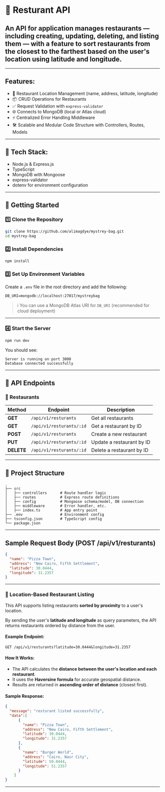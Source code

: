 # 🎒 Resturant API
An API for application manages restaurants — including creating, updating, deleting, and listing them — with a feature to sort restaurants from the closest to the farthest based on the user's location using latitude and longitude.
--

---

##  Features:

* 📍 Restaurant Location Management (name, address, latitude, longitude)
* 📦 CRUD Operations for Restaurants
* ✅ Request Validation with `express-validator`
* 🌐 Connects to MongoDB (local or Atlas cloud)
* ⚡ Centralized Error Handling Middleware
* 🛠 Scalable and Modular Code Structure with Controllers, Routes, Models

---

## 🧰 Tech Stack:

* Node.js & Express.js
* TypeScript
* MongoDB with Mongoose
* express-validator
* dotenv for environment configuration

---

## 🚀 Getting Started

### 1️⃣ Clone the Repository

```bash
git clone https://github.com/alimagdye/mystrey-bag.git
cd mystrey-bag
```

### 2️⃣ Install Dependencies

```bash
npm install
```

### 3️⃣ Set Up Environment Variables

Create a `.env` file in the root directory and add the following:

```env
DB_URI=mongodb://localhost:27017/mystreybag
```

> ℹ️ You can use a MongoDB Atlas URI for `DB_URI` (recommended for cloud deployment)

---

### 4️⃣ Start the Server

```bash
npm run dev
```

You should see:

```
Server is running on port 3000
Database connected successfully
```

---

## 📖 API Endpoints

### 📍 Restaurants

| Method     | Endpoint                 | Description               |
| ---------- | ------------------------ | ------------------------- |
| **GET**    | `/api/v1/resturants`     | Get all restaurants       |
| **GET**    | `/api/v1/resturants/:id` | Get a restaurant by ID    |
| **POST**   | `/api/v1/resturants`     | Create a new restaurant   |
| **PUT**    | `/api/v1/resturants/:id` | Update a restaurant by ID |
| **DELETE** | `/api/v1/resturants/:id` | Delete a restaurant by ID |

---

## 📂 Project Structure

```
.
├── src
│   ├── controllers      # Route handler logic
│   ├── routes           # Express route definitions
│   ├── config           # Mongoose schema/model, DB connection
│   ├── middleware       # Error handler, etc.
│   ├── index.ts         # App entry point
├── .env                 # Environment config
├── tsconfig.json        # TypeScript config
└── package.json
```

---

##  Sample Request Body (POST /api/v1/resturants)

```json
{
  "name": "Pizza Town",
  "address": "New Cairo, Fifth Settlement",
  "latitude": 30.0444,
  "longitude": 31.2357
}
```


---

### 📍 Location-Based Restaurant Listing

This API supports listing restaurants **sorted by proximity** to a user's location.

By sending the user's **latitude and longitude** as query parameters, the API returns restaurants ordered by distance from the user.

####  Example Endpoint:

```
GET /api/v1/resturants?latitude=30.0444&longitude=31.2357
```

####  How It Works:

* The API calculates the **distance between the user's location and each restaurant**.
* It uses the **Haversine formula** for accurate geospatial distance.
* Results are returned in **ascending order of distance** (closest first).

####  Sample Response:

```json
{
  "message": "resturant listed successfully",
  "data":[
      {
        "name": "Pizza Town",
        "address": "New Cairo, Fifth Settlement",
        "latitude": 30.0444,
        "longitude": 31.2357
      },
      {
        "name": "Burger World",
        "address": "Cairo, Nasr City",
        "latitude": 50.0444,
        "longitude": 51.2357
      }
    ]
}
```

---
